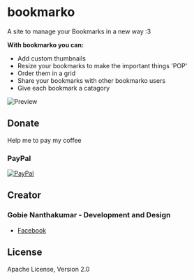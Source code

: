 # bookmarko
A site to manage your Bookmarks in a new way :3

**With bookmarko you can:**

- Add custom thumbnails
- Resize your bookmarks to make the important things 'POP'
- Order them in a grid
- Share your bookmarks with other bookmarko users
- Give each bookmark a catagory

![Preview](https://github.com/dark13258/bookmarko/blob/master/preview/preview.gif "Preview")

## Donate

Help me to pay my coffee
### PayPal

[![PayPal](https://raw.githubusercontent.com/deweyapp/dewey-website/master/docs/images/donate.png "PayPal Donation")](https://paypal.me/GobieNa)

## Creator

### Gobie Nanthakumar - Development and Design

- [Facebook](https://www.facebook.com/gobie.na)
 
## License

Apache License, Version 2.0
